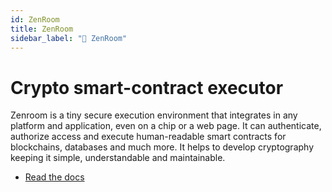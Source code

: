 ```yaml
---
id: ZenRoom
title: ZenRoom
sidebar_label: "🧩 ZenRoom"
---
```


# Crypto smart-contract executor

Zenroom is a tiny secure execution environment that integrates in any platform and application, even on a chip or a web page. It can authenticate, authorize access and execute human-readable smart contracts for blockchains, databases and much more. It helps to develop cryptography keeping it simple, understandable and maintainable.

- [Read the docs](https://dev.zenroom.org/)
